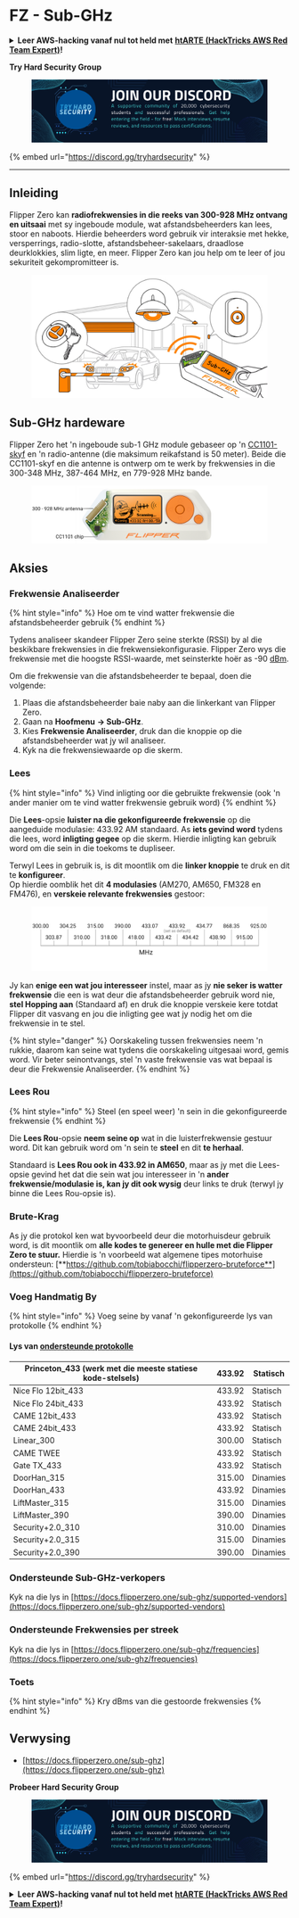 # FZ - Sub-GHz

<details>

<summary><strong>Leer AWS-hacking vanaf nul tot held met</strong> <a href="https://training.hacktricks.xyz/courses/arte"><strong>htARTE (HackTricks AWS Red Team Expert)</strong></a><strong>!</strong></summary>

Ander maniere om HackTricks te ondersteun:

* As jy jou **maatskappy geadverteer wil sien in HackTricks** of **HackTricks in PDF wil aflaai** Kyk na die [**INSKRYWINGSPLANNE**](https://github.com/sponsors/carlospolop)!
* Kry die [**amptelike PEASS & HackTricks swag**](https://peass.creator-spring.com)
* Ontdek [**Die PEASS Familie**](https://opensea.io/collection/the-peass-family), ons versameling van eksklusiewe [**NFTs**](https://opensea.io/collection/the-peass-family)
* **Sluit aan by die** 💬 [**Discord-groep**](https://discord.gg/hRep4RUj7f) of die [**telegram-groep**](https://t.me/peass) of **volg** ons op **Twitter** 🐦 [**@carlospolopm**](https://twitter.com/hacktricks\_live)**.**
* **Deel jou haktruuks deur PR's in te dien by die** [**HackTricks**](https://github.com/carlospolop/hacktricks) en [**HackTricks Cloud**](https://github.com/carlospolop/hacktricks-cloud) github-opslag.

</details>

**Try Hard Security Group**

<figure><img src="../../../.gitbook/assets/telegram-cloud-document-1-5159108904864449420.jpg" alt=""><figcaption></figcaption></figure>

{% embed url="https://discord.gg/tryhardsecurity" %}

***

## Inleiding <a href="#kfpn7" id="kfpn7"></a>

Flipper Zero kan **radiofrekwensies in die reeks van 300-928 MHz ontvang en uitsaai** met sy ingeboude module, wat afstandsbeheerders kan lees, stoor en naboots. Hierdie beheerders word gebruik vir interaksie met hekke, versperrings, radio-slotte, afstandsbeheer-sakelaars, draadlose deurklokkies, slim ligte, en meer. Flipper Zero kan jou help om te leer of jou sekuriteit gekompromitteer is.

<figure><img src="../../../.gitbook/assets/image (711).png" alt=""><figcaption></figcaption></figure>

## Sub-GHz hardeware <a href="#kfpn7" id="kfpn7"></a>

Flipper Zero het 'n ingeboude sub-1 GHz module gebaseer op 'n [﻿](https://www.st.com/en/nfc/st25r3916.html#overview)﻿[CC1101-skyf](https://www.ti.com/lit/ds/symlink/cc1101.pdf) en 'n radio-antenne (die maksimum reikafstand is 50 meter). Beide die CC1101-skyf en die antenne is ontwerp om te werk by frekwensies in die 300-348 MHz, 387-464 MHz, en 779-928 MHz bande.

<figure><img src="../../../.gitbook/assets/image (920).png" alt=""><figcaption></figcaption></figure>

## Aksies

### Frekwensie Analiseerder

{% hint style="info" %}
Hoe om te vind watter frekwensie die afstandsbeheerder gebruik
{% endhint %}

Tydens analiseer skandeer Flipper Zero seine sterkte (RSSI) by al die beskikbare frekwensies in die frekwensiekonfigurasie. Flipper Zero wys die frekwensie met die hoogste RSSI-waarde, met seinsterkte hoër as -90 [dBm](https://en.wikipedia.org/wiki/DBm).

Om die frekwensie van die afstandsbeheerder te bepaal, doen die volgende:

1. Plaas die afstandsbeheerder baie naby aan die linkerkant van Flipper Zero.
2. Gaan na **Hoofmenu** **→ Sub-GHz**.
3. Kies **Frekwensie Analiseerder**, druk dan die knoppie op die afstandsbeheerder wat jy wil analiseer.
4. Kyk na die frekwensiewaarde op die skerm.

### Lees

{% hint style="info" %}
Vind inligting oor die gebruikte frekwensie (ook 'n ander manier om te vind watter frekwensie gebruik word)
{% endhint %}

Die **Lees**-opsie **luister na die gekonfigureerde frekwensie** op die aangeduide modulasie: 433.92 AM standaard. As **iets gevind word** tydens die lees, word **inligting gegee** op die skerm. Hierdie inligting kan gebruik word om die sein in die toekoms te dupliseer.

Terwyl Lees in gebruik is, is dit moontlik om die **linker knoppie** te druk en dit te **konfigureer**.\
Op hierdie oomblik het dit **4 modulasies** (AM270, AM650, FM328 en FM476), en **verskeie relevante frekwensies** gestoor:

<figure><img src="../../../.gitbook/assets/image (944).png" alt=""><figcaption></figcaption></figure>

Jy kan **enige een wat jou interesseer** instel, maar as jy **nie seker is watter frekwensie** die een is wat deur die afstandsbeheerder gebruik word nie, **stel Hopping aan** (Standaard af) en druk die knoppie verskeie kere totdat Flipper dit vasvang en jou die inligting gee wat jy nodig het om die frekwensie in te stel.

{% hint style="danger" %}
Oorskakeling tussen frekwensies neem 'n rukkie, daarom kan seine wat tydens die oorskakeling uitgesaai word, gemis word. Vir beter seinontvangs, stel 'n vaste frekwensie vas wat bepaal is deur die Frekwensie Analiseerder.
{% endhint %}

### **Lees Rou**

{% hint style="info" %}
Steel (en speel weer) 'n sein in die gekonfigureerde frekwensie
{% endhint %}

Die **Lees Rou**-opsie **neem seine op** wat in die luisterfrekwensie gestuur word. Dit kan gebruik word om 'n sein te **steel** en dit **te herhaal**.

Standaard is **Lees Rou ook in 433.92 in AM650**, maar as jy met die Lees-opsie gevind het dat die sein wat jou interesseer in 'n **ander frekwensie/modulasie is, kan jy dit ook wysig** deur links te druk (terwyl jy binne die Lees Rou-opsie is).

### Brute-Krag

As jy die protokol ken wat byvoorbeeld deur die motorhuisdeur gebruik word, is dit moontlik om **alle kodes te genereer en hulle met die Flipper Zero te stuur.** Hierdie is 'n voorbeeld wat algemene tipes motorhuise ondersteun: [**https://github.com/tobiabocchi/flipperzero-bruteforce**](https://github.com/tobiabocchi/flipperzero-bruteforce)

### Voeg Handmatig By

{% hint style="info" %}
Voeg seine by vanaf 'n gekonfigureerde lys van protokolle
{% endhint %}

#### Lys van [ondersteunde protokolle](https://docs.flipperzero.one/sub-ghz/add-new-remote) <a href="#id-3iglu" id="id-3iglu"></a>

| Princeton\_433 (werk met die meeste statiese kode-stelsels) | 433.92 | Statisch  |
| ---------------------------------------------------------- | ------ | ------- |
| Nice Flo 12bit\_433                                        | 433.92 | Statisch  |
| Nice Flo 24bit\_433                                        | 433.92 | Statisch  |
| CAME 12bit\_433                                            | 433.92 | Statisch  |
| CAME 24bit\_433                                            | 433.92 | Statisch  |
| Linear\_300                                                | 300.00 | Statisch  |
| CAME TWEE                                                  | 433.92 | Statisch  |
| Gate TX\_433                                               | 433.92 | Statisch  |
| DoorHan\_315                                               | 315.00 | Dinamies |
| DoorHan\_433                                               | 433.92 | Dinamies |
| LiftMaster\_315                                            | 315.00 | Dinamies |
| LiftMaster\_390                                            | 390.00 | Dinamies |
| Security+2.0\_310                                          | 310.00 | Dinamies |
| Security+2.0\_315                                          | 315.00 | Dinamies |
| Security+2.0\_390                                          | 390.00 | Dinamies |
### Ondersteunde Sub-GHz-verkopers

Kyk na die lys in [https://docs.flipperzero.one/sub-ghz/supported-vendors](https://docs.flipperzero.one/sub-ghz/supported-vendors)

### Ondersteunde Frekwensies per streek

Kyk na die lys in [https://docs.flipperzero.one/sub-ghz/frequencies](https://docs.flipperzero.one/sub-ghz/frequencies)

### Toets

{% hint style="info" %}
Kry dBms van die gestoorde frekwensies
{% endhint %}

## Verwysing

* [https://docs.flipperzero.one/sub-ghz](https://docs.flipperzero.one/sub-ghz)

**Probeer Hard Security Group**

<figure><img src="../../../.gitbook/assets/telegram-cloud-document-1-5159108904864449420.jpg" alt=""><figcaption></figcaption></figure>

{% embed url="https://discord.gg/tryhardsecurity" %}

<details>

<summary><strong>Leer AWS-hacking vanaf nul tot held met</strong> <a href="https://training.hacktricks.xyz/courses/arte"><strong>htARTE (HackTricks AWS Red Team Expert)</strong></a><strong>!</strong></summary>

Ander maniere om HackTricks te ondersteun:

* As jy wil sien dat jou **maatskappy geadverteer word in HackTricks** of **HackTricks aflaai in PDF-formaat** Kyk na die [**INSKRYWINGSPLANNE**](https://github.com/sponsors/carlospolop)!
* Kry die [**amptelike PEASS & HackTricks swag**](https://peass.creator-spring.com)
* Ontdek [**Die PEASS Familie**](https://opensea.io/collection/the-peass-family), ons versameling eksklusiewe [**NFTs**](https://opensea.io/collection/the-peass-family)
* **Sluit aan by die** 💬 [**Discord-groep**](https://discord.gg/hRep4RUj7f) of die [**telegram-groep**](https://t.me/peass) of **volg** ons op **Twitter** 🐦 [**@carlospolopm**](https://twitter.com/hacktricks\_live)**.**
* **Deel jou haktruuks deur PR's in te dien by die** [**HackTricks**](https://github.com/carlospolop/hacktricks) en [**HackTricks Cloud**](https://github.com/carlospolop/hacktricks-cloud) github-opslag.

</details>
